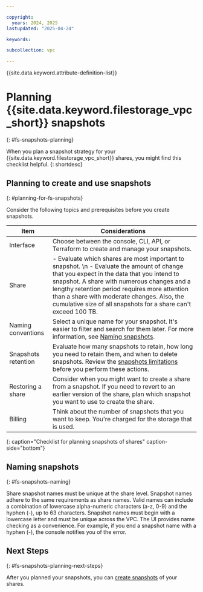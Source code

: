 ```yaml
---

copyright:
  years: 2024, 2025
lastupdated: "2025-04-24"

keywords:

subcollection: vpc

---
```


{{site.data.keyword.attribute-definition-list}}

# Planning {{site.data.keyword.filestorage_vpc_short}} snapshots
{: #fs-snapshots-planning}

When you plan a snapshot strategy for your {{site.data.keyword.filestorage_vpc_short}} shares, you might find this checklist helpful.
{: shortdesc}

## Planning to create and use snapshots
{: #planning-for-fs-snapshots}

Consider the following topics and prerequisites before you create snapshots.

| Item | Considerations |
|------|----------------|
| Interface | Choose between the console, CLI, API, or Terraform to create and manage your snapshots. |
| Share | - Evaluate which shares are most important to snapshot. \n - Evaluate the amount of change that you expect in the data that you intend to snapshot. A share with numerous changes and a lengthy retention period requires more attention than a share with moderate changes. Also, the cumulative size of all snapshots for a share can't exceed 100 TB. |
| Naming conventions | Select a unique name for your snapshot. It's easier to filter and search for them later. For more information, see [Naming snapshots](/docs/vpc?topic=vpc-fs-snapshots-planning#fs-snapshots-naming). |
| Snapshots retention | Evaluate how many snapshots to retain, how long you need to retain them, and when to delete snapshots. Review the [snapshots limitations](/docs/vpc?topic=vpc-fs-snapshots-about#fs-snapshots-limitations) before you perform these actions. |
| Restoring a share | Consider when you might want to create a share from a snapshot. If you need to revert to an earlier version of the share, plan which snapshot you want to use to create the share. |
| Billing | Think about the number of snapshots that you want to keep. You're charged for the storage that is used. |
{: caption="Checklist for planning snapshots of shares" caption-side="bottom"}

## Naming snapshots
{: #fs-snapshots-naming}

Share snapshot names must be unique at the share level. Snapshot names adhere to the same requirements as share names. Valid names can include a combination of lowercase alpha-numeric characters (a-z, 0-9) and the hyphen (-), up to 63 characters. Snapshot names must begin with a lowercase letter and must be unique across the VPC. The UI provides name checking as a convenience. For example, if you end a snapshot name with a hyphen (-), the console notifies you of the error.

## Next Steps
{: #fs-snapshots-planning-next-steps}

After you planned your snapshots, you can [create snapshots](/docs/vpc?topic=vpc-fs-snapshots-create#fs-snapshots-create) of your shares.
